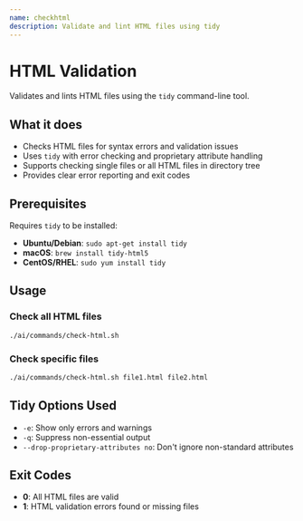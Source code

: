 ```yaml
---
name: checkhtml
description: Validate and lint HTML files using tidy
---
```


# HTML Validation

Validates and lints HTML files using the `tidy` command-line tool.

## What it does

- Checks HTML files for syntax errors and validation issues
- Uses `tidy` with error checking and proprietary attribute handling
- Supports checking single files or all HTML files in directory tree
- Provides clear error reporting and exit codes

## Prerequisites

Requires `tidy` to be installed:

- **Ubuntu/Debian**: `sudo apt-get install tidy`
- **macOS**: `brew install tidy-html5`
- **CentOS/RHEL**: `sudo yum install tidy`

## Usage

### Check all HTML files

```bash
./ai/commands/check-html.sh
```

### Check specific files

```bash
./ai/commands/check-html.sh file1.html file2.html
```

## Tidy Options Used

- `-e`: Show only errors and warnings
- `-q`: Suppress non-essential output
- `--drop-proprietary-attributes no`: Don't ignore non-standard attributes

## Exit Codes

- **0**: All HTML files are valid
- **1**: HTML validation errors found or missing files
